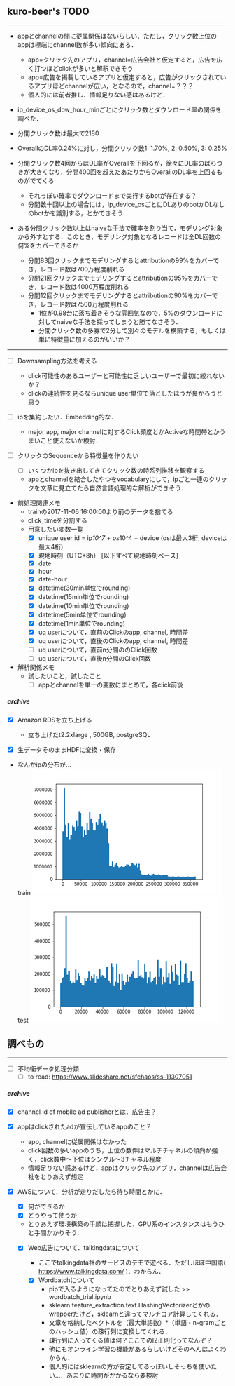 ## kuro-beer's TODO
---
- appとchannelの間に従属関係はないらしい．ただし，クリック数上位のappは極端にchannel数が多い傾向にある．
  - app=クリック先のアプリ，channel=広告会社と仮定すると，広告を広く打つほどclickが多いと解釈できそう
  - app=広告を掲載しているアプリと仮定すると，広告がクリックされているアプリほどchannelが広い，となるので，channel=？？？
  - 個人的には前者推し．情報足りない感はあるけど．

- ip_device_os_dow_hour_minごとにクリック数とダウンロード率の関係を調べた．
- 分間クリック数は最大で2180
- OverallのDL率0.24%に対し，分間クリック数1: 1.70%, 2: 0.50%, 3: 0.25%
- 分間クリック数4回からはDL率がOverallを下回るが，徐々にDL率のばらつきが大きくなり，分間400回を超えたあたりからOverallのDL率を上回るものがでてくる
  - それっぽい確率でダウンロードまで実行するbotが存在する？
  - 分間数十回以上の場合には，ip_device_osごとにDLありのbotかDLなしのbotかを識別する，とかできそう．
- ある分間クリック数以上はnaiveな手法で確率を割り当て，モデリング対象から外すとする．このとき，モデリング対象となるレコードは全DL回数の何%をカバーできるか
  - 分間83回クリックまでモデリングするとattributionの99%をカバーでき，レコード数は700万程度削れる
  - 分間21回クリックまでモデリングするとattributionの95%をカバーでき，レコード数は4000万程度削れる
  - 分間12回クリックまでモデリングするとattributionの90%をカバーでき，レコード数は7500万程度削れる
    - 1位が0.98台に落ち着きそうな雰囲気なので，5%のダウンロードに対してnaiveな手法を採ってしまうと勝てなさそう．
    - 分間クリック数の多寡で2分して別々のモデルを構築する，もしくは単に特徴量に加えるのがいいか？

---
- [ ] Downsampling方法を考える
  - click可能性のあるユーザーと可能性に乏しいユーザーで最初に絞れないか？
  - clickの連続性を見るならunique user単位で落としたほうが良かろうと思う

- [ ] ipを集約したい．Embedding的な．
  - major app, major channelに対するClick頻度とかActiveな時間帯とかうまいこと使えないか検討．

- [ ] クリックのSequenceから特徴量を作りたい
  - [ ] いくつかipを抜き出してきてクリック数の時系列推移を観察する
  - appとchannelを結合したやつをvocabularyにして，ipごと一連のクリックを文章に見立てたら自然言語処理的な解析ができそう．

- 前処理関連メモ
  - trainの2017-11-06 16:00:00より前のデータを捨てる
  - click_timeを分割する  
  - 用意したい変数一覧
    - [x] unique user id = ip*10^7 + os*10^4 + device (osは最大3桁, deviceは最大4桁)
    - [x] 現地時刻（UTC+8h） [以下すべて現地時刻ベース]
    - [x] date
    - [x] hour
    - [x] date-hour
    - [x] datetime(30min単位でrounding)
    - [x] datetime(15min単位でrounding)
    - [x] datetime(10min単位でrounding)
    - [x] datetime(5min単位でrounding)
    - [x] datetime(1min単位でrounding)
    - [x] uq userについて，直前のClickのapp, channel, 時間差
    - [x] uq userについて，直後のClickのapp, channel, 時間差
    - [ ] uq userについて，直前n分間ののClick回数
    - [ ] uq userについて，直後n分間のClick回数  

- 解析関係メモ
  - 試したいこと，試したこと
    - [ ] appとchannelを単一の変数にまとめて，各click前後

##### archive
- [x] Amazon RDSを立ち上げる
  - 立ち上げたt2.2xlarge , 500GB, postgreSQL

- [x] 生データそのままHDFに変換・保存
- なんかipの分布が…  
train
![train](https://github.com/kenkoooo/talkingdata-adtracking-fraud-detection/blob/master/kuro-beer/fig/hist_ip_train.png)  
test
![test](https://github.com/kenkoooo/talkingdata-adtracking-fraud-detection/blob/master/kuro-beer/fig/hist_ip_test.png)

## 調べもの
---
- [ ] 不均衡データ処理分類
  - [ ] to read: https://www.slideshare.net/sfchaos/ss-11307051

##### archive
- [x] channel id of mobile ad publisherとは．広告主？
- [x] appはclickされたadが宣伝しているappのこと？
  - app, channelに従属関係はなかった
  - click回数の多いappのうち，上位の数件はマルチチャネルの傾向が強く，click数中〜下位はシングル〜3チャネル程度
  - 情報足りない感あるけど，appはクリック先のアプリ，channelは広告会社をとりあえず想定

- [x] AWSについて．分析が走りだしたら待ち時間とかに．
  - [x] 何ができるか
  - [x] どうやって使うか
  - とりあえず環境構築の手順は把握した．GPU系のインスタンスはもうひと手間かかりそう．

  - [x] Web広告について．talkingdataについて
    - ここでtalkingdata社のサービスのデモで遊べる．ただしほぼ中国語( https://www.talkingdata.com/ )．わからん．

    - [x] Wordbatchについて
      - pipで入るようになってたのでとりあえず試した >> wordbatch_trial.ipynb
      - sklearn.feature_extraction.text.HashingVectorizerとかのwrapperだけど，sklearnと違ってマルチコア計算してくれる．
      - 文章を格納したベクトルを（最大単語数）\*（単語・n-gramごとのハッシュ値）の疎行列に変換してくれる．
      - 疎行列に入ってくる値は何？ここでのl2正則化ってなんぞ？
      - 他にもオンライン学習の機能があるらしいけどそのへんはよくわからん．
      - 個人的にはsklearnの方が安定してるっぽいしそっちを使いたい…．あまりに時間がかかるなら要検討
